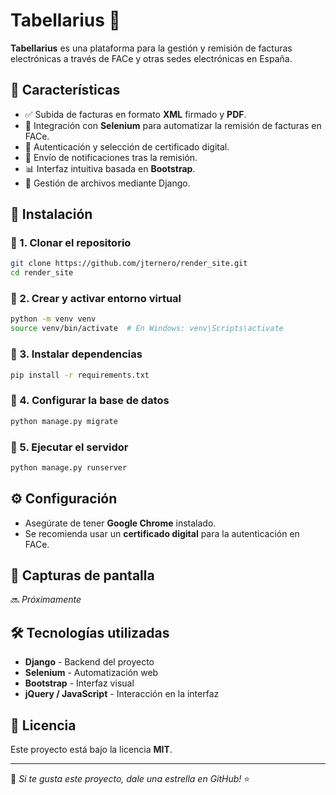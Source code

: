 # Tabellarius 🚀

**Tabellarius** es una plataforma para la gestión y remisión de facturas electrónicas a través de FACe y otras sedes electrónicas en España. 

## 📌 Características

- ✅ Subida de facturas en formato **XML** firmado y **PDF**.
- 🚀 Integración con **Selenium** para automatizar la remisión de facturas en FACe.
- 🔐 Autenticación y selección de certificado digital.
- 📩 Envío de notificaciones tras la remisión.
- 📊 Interfaz intuitiva basada en **Bootstrap**.
- 📂 Gestión de archivos mediante Django.

## 🚀 Instalación

### 🔹 1. Clonar el repositorio
```bash
git clone https://github.com/jternero/render_site.git
cd render_site
```

### 🔹 2. Crear y activar entorno virtual
```bash
python -m venv venv
source venv/bin/activate  # En Windows: venv\Scripts\activate
```

### 🔹 3. Instalar dependencias
```bash
pip install -r requirements.txt
```

### 🔹 4. Configurar la base de datos
```bash
python manage.py migrate
```

### 🔹 5. Ejecutar el servidor
```bash
python manage.py runserver
```

## ⚙️ Configuración

- Asegúrate de tener **Google Chrome** instalado.
- Se recomienda usar un **certificado digital** para la autenticación en FACe.

## 📸 Capturas de pantalla

🔜 *Próximamente*

## 🛠 Tecnologías utilizadas

- **Django** - Backend del proyecto
- **Selenium** - Automatización web
- **Bootstrap** - Interfaz visual
- **jQuery / JavaScript** - Interacción en la interfaz

## 📜 Licencia

Este proyecto está bajo la licencia **MIT**.

---
🌟 *Si te gusta este proyecto, dale una estrella en GitHub!* ⭐
